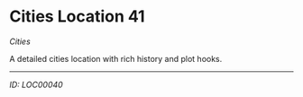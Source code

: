 # Cities Location 41

*Cities*

A detailed cities location with rich history and plot hooks.

---
*ID: LOC00040*